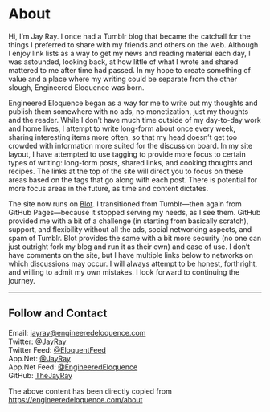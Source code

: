# About

Hi, I’m Jay Ray. I once had a Tumblr blog that became the catchall for the things I preferred to share with my friends and others on the web. Although I enjoy link lists as a way to get my news and reading material each day, I was astounded, looking back, at how little of what I wrote and shared mattered to me after time had passed. In my hope to create something of value and a place where my writing could be separate from the other slough, Engineered Eloquence was born.

Engineered Eloquence began as a way for me to write out my thoughts and publish them somewhere with no ads, no monetization, just my thoughts and the reader. While I don’t have much time outside of my day-to-day work and home lives, I attempt to write long-form about once every week, sharing interesting items more often, so that my head doesn’t get too crowded with information more suited for the discussion board. In my site layout, I have attempted to use tagging to provide more focus to certain types of writing: long-form posts, shared links, and cooking thoughts and recipes. The links at the top of the site will direct you to focus on these areas based on the tags that go along with each post. There is potential for more focus areas in the future, as time and content dictates.

The site now runs on <a href="http://blot.im">Blot</a>. I transitioned from Tumblr—then again from GitHub Pages—because it stopped serving my needs, as I see them. GitHub provided me with a bit of a challenge (in starting from basically scratch), support, and flexibility without all the ads, social networking aspects, and spam of Tumblr. Blot provides the same with a bit more security (no one can just outright fork my blog and run it as their own) and ease of use. I don’t have comments on the site, but I have multiple links below to networks on which discussions may occur. I will always attempt to be honest, forthright, and willing to admit my own mistakes. I look forward to continuing the journey.

<hr />
<div class="about-follow">
<h2>Follow and Contact</h2>

Email: <a href="mailto:jayray@engineeredeloquence.com">jayray@engineeredeloquence.com</a><br/>
Twitter: <a href="https://twitter.com/jayray">@JayRay</a><br/>
Twitter Feed: <a href="https://twitter.com/eloquentfeed">@EloquentFeed</a><br/>
App.Net: <a href="https://alpha.app.net/jayray">@JayRay</a><br/>
App.Net Feed: <a href="https://alpha.app.net/engineeredeloquence">@EngineeredEloquence</a><br/>
GitHub: <a href="https://github.com/thejayray/">TheJayRay</a>

The above content has been directly copied from https://engineeredeloquence.com/about
</div>
